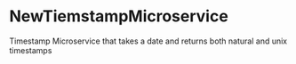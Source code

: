 # NewTiemstampMicroservice
Timestamp Microservice that takes a date and returns both natural and unix timestamps
